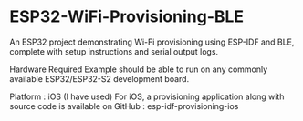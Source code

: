 # ESP32-WiFi-Provisioning-BLE
An ESP32 project demonstrating Wi-Fi provisioning using ESP-IDF and BLE, complete with setup instructions and serial output logs.



Hardware Required
Example should be able to run on any commonly available ESP32/ESP32-S2 development board.

Platform : iOS (I have used)
For iOS, a provisioning application along with source code is available on GitHub : esp-idf-provisioning-ios


